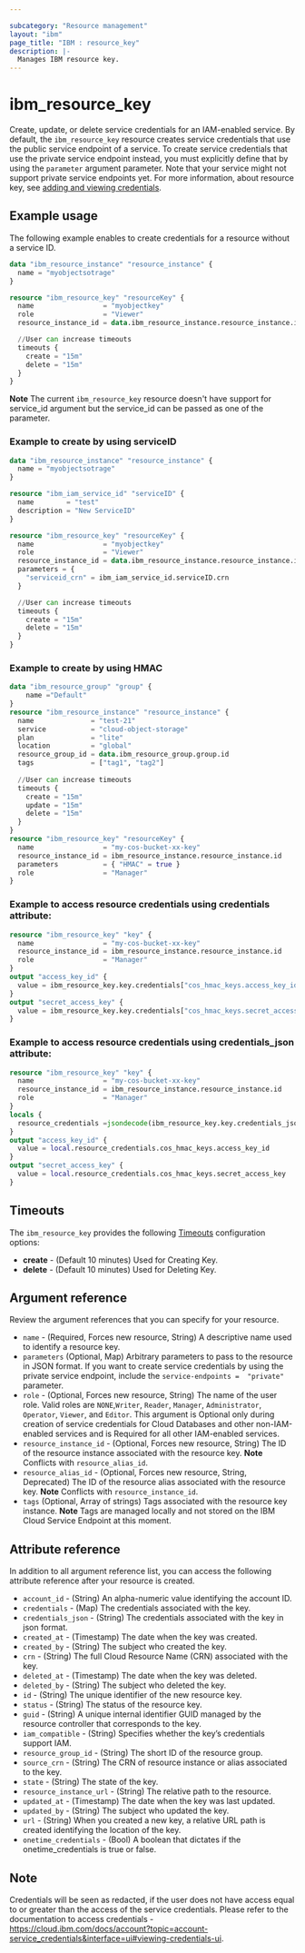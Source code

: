 ```yaml
---

subcategory: "Resource management"
layout: "ibm"
page_title: "IBM : resource_key"
description: |-
  Manages IBM resource key.
---
```


# ibm_resource_key
Create, update, or delete service credentials for an IAM-enabled service. By default, the `ibm_resource_key` resource creates service credentials that use the public service endpoint of a service. To create service credentials that use the private service endpoint instead, you must explicitly define that by using the `parameter` argument parameter. Note that your service might not support private service endpoints yet. For more information, about resource key, see [adding and viewing credentials](https://cloud.ibm.com/docs/account?topic=account-service_credentials).

## Example usage
The following example enables to create credentials for a resource without a service ID.

```terraform
data "ibm_resource_instance" "resource_instance" {
  name = "myobjectsotrage"
}

resource "ibm_resource_key" "resourceKey" {
  name                 = "myobjectkey"
  role                 = "Viewer"
  resource_instance_id = data.ibm_resource_instance.resource_instance.id

  //User can increase timeouts
  timeouts {
    create = "15m"
    delete = "15m"
  }
}
```

**Note** The current `ibm_resource_key` resource doesn't have support for service_id argument but the service_id can be passed as one of the parameter.

### Example to create by using serviceID 

```terraform
data "ibm_resource_instance" "resource_instance" {
  name = "myobjectsotrage"
}

resource "ibm_iam_service_id" "serviceID" {
  name        = "test"
  description = "New ServiceID"
}

resource "ibm_resource_key" "resourceKey" {
  name                 = "myobjectkey"
  role                 = "Viewer"
  resource_instance_id = data.ibm_resource_instance.resource_instance.id
  parameters = {
    "serviceid_crn" = ibm_iam_service_id.serviceID.crn
  }

  //User can increase timeouts
  timeouts {
    create = "15m"
    delete = "15m"
  }
}
```
### Example to create by using HMAC 

```terraform
data "ibm_resource_group" "group" {
    name ="Default"
}
resource "ibm_resource_instance" "resource_instance" {
  name              = "test-21"
  service           = "cloud-object-storage"
  plan              = "lite"
  location          = "global"
  resource_group_id = data.ibm_resource_group.group.id
  tags              = ["tag1", "tag2"]
  
  //User can increase timeouts
  timeouts {
    create = "15m"
    update = "15m"
    delete = "15m"
  }
}
resource "ibm_resource_key" "resourceKey" {
  name                 = "my-cos-bucket-xx-key"
  resource_instance_id = ibm_resource_instance.resource_instance.id
  parameters           = { "HMAC" = true }
  role                 = "Manager"
}

```
### Example to access resource credentials using credentials attribute:

```terraform
resource "ibm_resource_key" "key" {
  name                 = "my-cos-bucket-xx-key"
  resource_instance_id = ibm_resource_instance.resource_instance.id
  role                 = "Manager"
}
output "access_key_id" {
  value = ibm_resource_key.key.credentials["cos_hmac_keys.access_key_id"]
}
output "secret_access_key" {
  value = ibm_resource_key.key.credentials["cos_hmac_keys.secret_access_key"]
}
```

### Example to access resource credentials using credentials_json attribute:

```terraform
resource "ibm_resource_key" "key" {
  name                 = "my-cos-bucket-xx-key"
  resource_instance_id = ibm_resource_instance.resource_instance.id
  role                 = "Manager"
}
locals {
  resource_credentials =jsondecode(ibm_resource_key.key.credentials_json)
}
output "access_key_id" {
  value = local.resource_credentials.cos_hmac_keys.access_key_id
}
output "secret_access_key" {
  value = local.resource_credentials.cos_hmac_keys.secret_access_key
}
```

## Timeouts

The `ibm_resource_key` provides the following [Timeouts](https://www.terraform.io/docs/language/resources/syntax.html) configuration options:

- **create** - (Default 10 minutes) Used for Creating Key.
- **delete** - (Default 10 minutes) Used for Deleting Key.


## Argument reference
Review the argument references that you can specify for your resource. 

- `name` - (Required, Forces new resource, String)  A descriptive name used to identify a resource key.
- `parameters` (Optional, Map) Arbitrary parameters to pass to the resource in JSON format. If you want to create service credentials by using the private service endpoint, include the `service-endpoints =  "private"` parameter.
- `role` - (Optional, Forces new resource, String) The name of the user role. Valid roles are `NONE`,`Writer`, `Reader`, `Manager`, `Administrator`, `Operator`, `Viewer`, and `Editor`. This argument is Optional only during creation of service credentials for Cloud Databases and other non-IAM-enabled services and is Required for all other IAM-enabled services.
- `resource_instance_id` - (Optional, Forces new resource, String) The ID of the resource instance associated with the resource key. **Note** Conflicts with `resource_alias_id`.
- `resource_alias_id` - (Optional, Forces new resource, String, Deprecated) The ID of the resource alias associated with the resource key. **Note** Conflicts with `resource_instance_id`.
- `tags` (Optional, Array of strings) Tags associated with the resource key instance. **Note** Tags are managed locally and not stored on the IBM Cloud Service Endpoint at this moment.


## Attribute reference
In addition to all argument reference list, you can access the following attribute reference after your resource is created.

- `account_id` - (String) An alpha-numeric value identifying the account ID.
- `credentials` - (Map) The credentials associated with the key.
- `credentials_json` - (String) The credentials associated with the key in json format.
- `created_at` - (Timestamp) The date when the key was created.
- `created_by` - (String) The subject who created the key.
- `crn` - (String) The full Cloud Resource Name (CRN) associated with the key.
- `deleted_at` - (Timestamp) The date when the key was deleted.
- `deleted_by` - (String) The subject who deleted the key.
- `id` - (String) The unique identifier of the new resource key.
- `status` - (String) The status of the resource key.
- `guid` - (String) A unique internal identifier GUID managed by the resource controller that corresponds to the key.
- `iam_compatible` - (String) Specifies whether the key’s credentials support IAM.
- `resource_group_id` - (String) The short ID of the resource group.
- `source_crn` - (String) The CRN of resource instance or alias associated to the key.
- `state` - (String) The state of the key.
- `resource_instance_url` - (String) The relative path to the resource.
- `updated_at` - (Timestamp) The date when the key was last updated.
- `updated_by` - (String) The subject who updated the key.
- `url` - (String) When you created a new key, a relative URL path is created identifying the location of the key.
- `onetime_credentials` - (Bool) A boolean that dictates if the onetime_credentials is true or false.

## Note
Credentials will be seen as redacted, if the user does not have access equal to or greater than the access of the service credentials. Please refer to the documentation to access credentials - https://cloud.ibm.com/docs/account?topic=account-service_credentials&interface=ui#viewing-credentials-ui.
